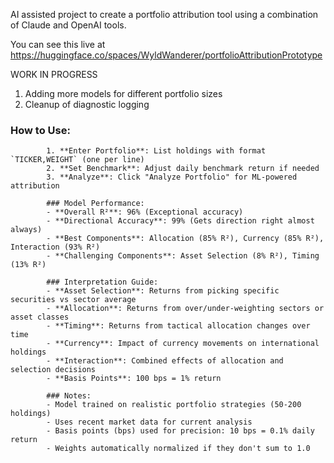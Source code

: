 AI assisted project to create a portfolio attribution tool using a combination of Claude and OpenAI tools. 

You can see this live at https://huggingface.co/spaces/WyldWanderer/portfolioAttributionPrototype

WORK IN PROGRESS
1. Adding more models for different portfolio sizes
2. Cleanup of diagnostic logging

### How to Use:
            1. **Enter Portfolio**: List holdings with format `TICKER,WEIGHT` (one per line)
            2. **Set Benchmark**: Adjust daily benchmark return if needed  
            3. **Analyze**: Click "Analyze Portfolio" for ML-powered attribution
            
            ### Model Performance:
            - **Overall R²**: 96% (Exceptional accuracy)
            - **Directional Accuracy**: 99% (Gets direction right almost always)
            - **Best Components**: Allocation (85% R²), Currency (85% R²), Interaction (93% R²)
            - **Challenging Components**: Asset Selection (8% R²), Timing (13% R²)
            
            ### Interpretation Guide:
            - **Asset Selection**: Returns from picking specific securities vs sector average
            - **Allocation**: Returns from over/under-weighting sectors or asset classes  
            - **Timing**: Returns from tactical allocation changes over time
            - **Currency**: Impact of currency movements on international holdings
            - **Interaction**: Combined effects of allocation and selection decisions
            - **Basis Points**: 100 bps = 1% return
            
            ### Notes:
            - Model trained on realistic portfolio strategies (50-200 holdings)
            - Uses recent market data for current analysis
            - Basis points (bps) used for precision: 10 bps = 0.1% daily return
            - Weights automatically normalized if they don't sum to 1.0
